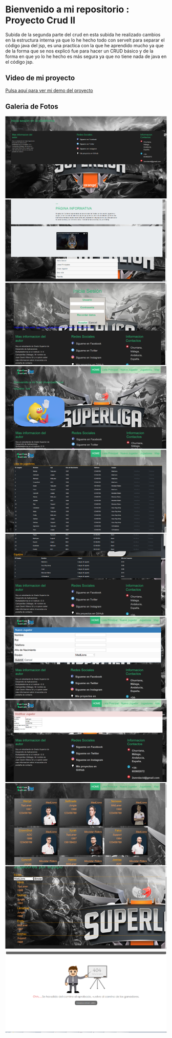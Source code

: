# Bienvenido a mi repositorio : Proyecto Crud II
Subida de la segunda parte del crud en esta subida he realizado cambios en la estructura interna ya que lo he hecho todo con servelt para separar el código java del jsp, es una practica con la que he aprendido mucho ya que de la forma que se nos explicó fue para hacer un CRUD básico y de la forma en que yo lo he hecho es más segura ya que no tiene nada de java en el código jsp.
<h2>Video de mi proyecto</h2>
<a href="https://youtu.be/idCMSO-o_ZU"> Pulsa aquí para ver mi demo del proyecto </a>
<h2>Galeria de Fotos</h2>
<img src="index.PNG"/>
<img src="home.PNG"/>
<img src="iniciar-sesion.PNG"/>
<img src="usuario-info.PNG"/>
<img src="tabla1.PNG"/>
<img src="tabla2.PNG"/>
<img src="nuevo-jugador.PNG"/>
<img src="modificar.PNG"/>
<img src="array.PNG"/>
<img src="map.PNG"/>
<img src="404.PNG"/>
